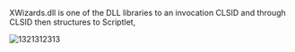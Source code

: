 XWizards.dll is one of the DLL libraries to an invocation CLSID and through CLSID then structures to Scriptlet,

![1321312313](https://user-images.githubusercontent.com/25440152/47869296-46e3a580-de0f-11e8-9f3e-691a90ddb2eb.PNG)
